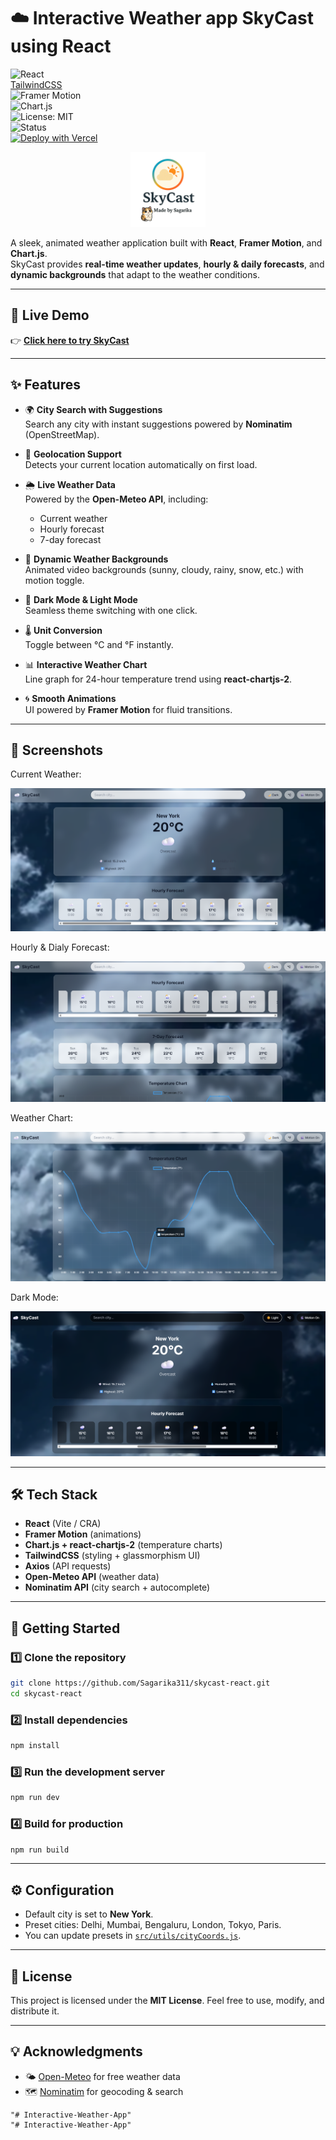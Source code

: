 # ☁️ Interactive Weather app SkyCast using React

![React](https://img.shields.io/badge/React-18-blue?logo=react)  
[TailwindCSS](https://img.shields.io/badge/TailwindCSS-3.0-38BDF8?logo=tailwindcss)  
![Framer Motion](https://img.shields.io/badge/Framer_Motion-Animation-FF69B4?logo=framer)  
![Chart.js](https://img.shields.io/badge/Chart.js-4.0-orange?logo=chartdotjs)  
![License: MIT](https://img.shields.io/badge/License-MIT-green.svg)  
![Status](https://img.shields.io/badge/Status-Active-success)  
[![Deploy with Vercel](https://vercelbadge.vercel.app/api/Sagarika311/interactive-weather-app)](https://interactive-weather-app-psi.vercel.app/) 

<p align="center">
  <img src="public/logo.png" alt="SkyCast Logo" width="120"/>
</p>

A sleek, animated weather application built with **React**, **Framer Motion**, and **Chart.js**.  
SkyCast provides **real-time weather updates**, **hourly & daily forecasts**, and **dynamic backgrounds** that adapt to the weather conditions.

---

## 🔗 Live Demo

👉 **[Click here to try SkyCast](https://skycast-react.vercel.app)**  

---

## ✨ Features

- 🌍 **City Search with Suggestions**  
  Search any city with instant suggestions powered by **Nominatim** (OpenStreetMap).

- 📍 **Geolocation Support**  
  Detects your current location automatically on first load.

- 🌦 **Live Weather Data**  
  Powered by the **Open-Meteo API**, including:
  - Current weather
  - Hourly forecast
  - 7-day forecast

- 🎨 **Dynamic Weather Backgrounds**  
  Animated video backgrounds (sunny, cloudy, rainy, snow, etc.) with motion toggle.

- 🌙 **Dark Mode & Light Mode**  
  Seamless theme switching with one click.

- 🌡 **Unit Conversion**  
  Toggle between °C and °F instantly.

- 📊 **Interactive Weather Chart**  
  Line graph for 24-hour temperature trend using **react-chartjs-2**.

- 🌀 **Smooth Animations**  
  UI powered by **Framer Motion** for fluid transitions.

---

## 📸 Screenshots

Current Weather:

![Current](screenshots/Current.png)

Hourly & Dialy Forecast:

![Hourly & Daily](screenshots/Hourly&Daily.png)

Weather Chart:

![Daily](screenshots/Chart.png) 

Dark Mode:

![Chart](screenshots/Darkmode.png)

---

## 🛠️ Tech Stack

- **React** (Vite / CRA)
- **Framer Motion** (animations)
- **Chart.js + react-chartjs-2** (temperature charts)
- **TailwindCSS** (styling + glassmorphism UI)
- **Axios** (API requests)
- **Open-Meteo API** (weather data)
- **Nominatim API** (city search + autocomplete)

---

## 🚀 Getting Started

### 1️⃣ Clone the repository
```bash
git clone https://github.com/Sagarika311/skycast-react.git
cd skycast-react
````

### 2️⃣ Install dependencies

```bash
npm install
```

### 3️⃣ Run the development server

```bash
npm run dev
```

### 4️⃣ Build for production

```bash
npm run build
```

---

## ⚙️ Configuration

* Default city is set to **New York**.
* Preset cities: Delhi, Mumbai, Bengaluru, London, Tokyo, Paris.
* You can update presets in [`src/utils/cityCoords.js`](src/utils/cityCoords.js).

---

## 📝 License

This project is licensed under the **MIT License**.
Feel free to use, modify, and distribute it.

---

## 💡 Acknowledgments

* 🌤 [Open-Meteo](https://open-meteo.com/) for free weather data
* 🗺 [Nominatim](https://nominatim.org/) for geocoding & search

```
"# Interactive-Weather-App" 
"# Interactive-Weather-App" 
